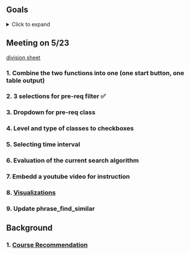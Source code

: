 ## Goals

<details>
<summary>Click to expand</summary>
1. Incorporate the pre-req dataset with the course search algorithm <br>
2. Add more filters to make the course search more specific <br>
a) Incorporate course structure selection in the form of check-boxes instead of the dropdown <br>
b) Incorporate grading option selection in the form of check-boxes <br>
c) Course length should be implemented in a more flexible way (selecting time interval) <br>
d) Incorporate a function to search based on fulfilling certain major requirements <br>
3. Display course description in the search results <br>
4. Find a way to evaluate search performance <br>
5. Find out why the current search algorithm gives inconsistent results <br>
</details>

## Meeting on 5/23

[division sheet](https://docs.google.com/spreadsheets/d/1vzHcyOv2tSic3bjIEvpc66dA_qqefVIqt7mDH3EKP0k/edit#gid=0)

### 1. Combine the two functions into one (one start button, one table output)

### 2. 3 selections for pre-req filter &#9989;

### 3. Dropdown for pre-req class

### 4. Level and type of classes to checkboxes

### 5. Selecting time interval

### 6. Evaluation of the current search algorithm

### 7. Embedd a youtube video for instruction

### 8. [Visualizations](https://stack.dailybruin.com/2017/04/23/department-similarity/)

### 9. Update phrase_find_similar

## Background

### 1. [Course Recommendation](https://ieeexplore.ieee.org/document/8088011?figureId=fig5#fig5)
